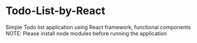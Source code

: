 # Todo-List-by-React
Simple Todo list application using React framework, functional components
NOTE: Please install node modules before running the application
